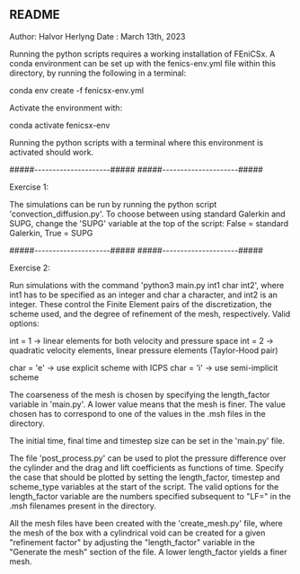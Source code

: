 ## README ##
Author: Halvor Herlyng
Date  : March 13th, 2023

Running the python scripts requires a working installation of FEniCSx. A conda environment can be set up with the fenics-env.yml file within this directory, by running the following in a terminal:

conda env create -f fenicsx-env.yml


Activate the environment with:

conda activate fenicsx-env


Running the python scripts with a terminal where this environment is activated should work.



#####---------------------#####
#####---------------------#####


Exercise 1: 

The simulations can be run by running the python script 'convection_diffusion.py'. To choose between using standard Galerkin and SUPG, change the 'SUPG' variable at the top of the script:
False = standard Galerkin, True = SUPG


#####---------------------#####
#####---------------------#####


Exercise 2: 

Run simulations with the command 'python3 main.py int1 char int2',
where int1 has to be specified as an integer and char a character, and int2 is an integer. These control the Finite Element pairs of the discretization, the scheme used, and the degree of refinement of the mesh, respectively. Valid options:

int = 1 -> linear elements for both velocity and pressure space
int = 2 -> quadratic velocity elements, linear pressure elements (Taylor-Hood pair)

char = 'e' -> use explicit scheme with ICPS
char = 'i' -> use semi-implicit scheme

The coarseness of the mesh is chosen by specifying the length_factor variable in 'main.py'. A lower value means that the mesh is finer. The value chosen has to correspond to one of the values in the .msh files in the directory.

The initial time, final time and timestep size can be set in the 'main.py' file.


The file 'post_process.py' can be used to plot the pressure difference over the cylinder and the drag and lift coefficients as functions of time. Specify the case that should be plotted by setting the length_factor, timestep and scheme_type variables at the start of the script. The valid options for the length_factor variable are the numbers specified subsequent to "LF=" in the .msh filenames present in the directory. 

All the mesh files have been created with the 'create_mesh.py' file, where the mesh of the box with a cylindrical void can be created for a given "refinement factor" by adjusting the "length_factor" variable in the "Generate the mesh" section of the file. A lower length_factor yields a finer mesh.

